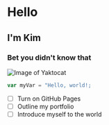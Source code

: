 # Hello
## I'm Kim
### Bet you didn't know that

![Image of Yaktocat](https://octodex.github.com/images/yaktocat.png)

``` javascript
var myVar = "Hello, world!;
```
- [ ] Turn on GitHub Pages
- [ ] Outline my portfolio
- [ ] Introduce myself to the world
